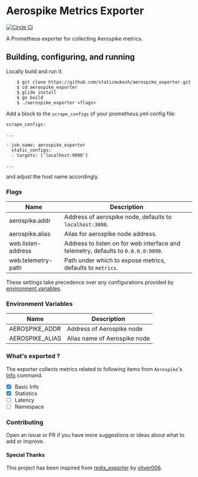 # Aerospike Metrics Exporter
[![Circle CI](https://circleci.com/gh/staticmukesh/aerospike_exporter.svg?style=shield)](https://circleci.com/gh/staticmukesh/aerospike_exporter)

A Prometheus exporter for collecting Aerospike metrics.

## Building, configuring, and running

Locally build and run it:

```
    $ git clone https://github.com/staticmukesh/aerospike_exporter.git
    $ cd aerospike_exporter
    $ glide install
    $ go build
    $ ./aerospike_exporter <flags>
```

Add a block to the `scrape_configs` of your prometheus.yml config file:

```
scrape_configs:

...

- job_name: aerospike_exporter
  static_configs:
  - targets: ['localhost:9090']

...
```
and adjust the host name accordingly.

### Flags

Name               | Description
-------------------|------------
aerospike.addr     | Address of aerospike node, defaults to `localhost:3000`.
aerospike.alias    | Alias for aerospike node address.
web.listen-address | Address to listen on for web interface and telemetry, defaults to `0.0.0.0:9090`.
web.telemetry-path | Path under which to expose metrics, defaults to `metrics`.

These settings take precedence over any configurations provided by [environment variables](#environment-variables).

### Environment Variables

Name               | Description
-------------------|------------
AEROSPIKE_ADDR     | Address of Aerospike node
AEROSPIKE_ALIAS    | Alias name of Aerospike node

### What's exported ?

The exporter collects metrics related to following items from `Aerospike`'s [Info](https://www.aerospike.com/docs/reference/info/index.html) command. 

- [x] Basic Info
- [x] Statistics
- [ ] Latency
- [ ] Namespace

### Contributing

Open an issue or PR if you have more suggestions or ideas about what to add or improve.

#### Special Thanks 

This project has been inspired from [redis_exporter](https://github.com/oliver006/redis_exporter) by [oliver006](https://github.com/oliver006).

